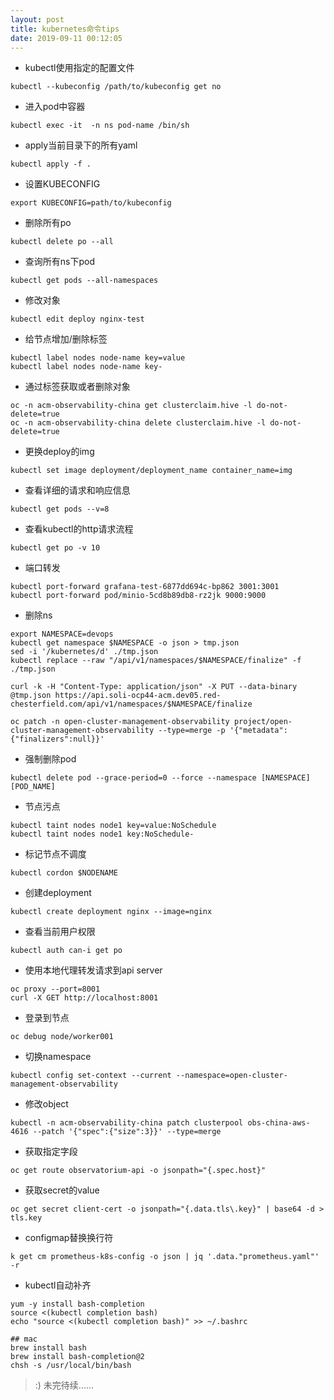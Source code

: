 ```yaml
---
layout: post
title: kubernetes命令tips
date: 2019-09-11 00:12:05
---
```


- kubectl使用指定的配置文件

```
kubectl --kubeconfig /path/to/kubeconfig get no
```

- 进入pod中容器

```
kubectl exec -it  -n ns pod-name /bin/sh
```

- apply当前目录下的所有yaml

```
kubectl apply -f .
```

- 设置KUBECONFIG

```
export KUBECONFIG=path/to/kubeconfig
```

- 删除所有po

```
kubectl delete po --all
```

- 查询所有ns下pod

```
kubectl get pods --all-namespaces
```

- 修改对象

```
kubectl edit deploy nginx-test
```

- 给节点增加/删除标签

```
kubectl label nodes node-name key=value
kubectl label nodes node-name key-
```

- 通过标签获取或者删除对象

```
oc -n acm-observability-china get clusterclaim.hive -l do-not-delete=true
oc -n acm-observability-china delete clusterclaim.hive -l do-not-delete=true
```

- 更换deploy的img

```
kubectl set image deployment/deployment_name container_name=img
```

- 查看详细的请求和响应信息

```
kubectl get pods --v=8
```

- 查看kubectl的http请求流程

```
kubectl get po -v 10
```

- 端口转发

```
kubectl port-forward grafana-test-6877dd694c-bp862 3001:3001
kubectl port-forward pod/minio-5cd8b89db8-rz2jk 9000:9000
```

- 删除ns

```
export NAMESPACE=devops
kubectl get namespace $NAMESPACE -o json > tmp.json
sed -i '/kubernetes/d' ./tmp.json
kubectl replace --raw "/api/v1/namespaces/$NAMESPACE/finalize" -f ./tmp.json

curl -k -H "Content-Type: application/json" -X PUT --data-binary @tmp.json https://api.soli-ocp44-acm.dev05.red-chesterfield.com/api/v1/namespaces/$NAMESPACE/finalize

oc patch -n open-cluster-management-observability project/open-cluster-management-observability --type=merge -p '{"metadata": {"finalizers":null}}'
```

- 强制删除pod

```
kubectl delete pod --grace-period=0 --force --namespace [NAMESPACE] [POD_NAME]
```

- 节点污点

```
kubectl taint nodes node1 key=value:NoSchedule
kubectl taint nodes node1 key:NoSchedule-
```

- 标记节点不调度

```
kubectl cordon $NODENAME
```

- 创建deployment

```
kubectl create deployment nginx --image=nginx
```

- 查看当前用户权限

```
kubectl auth can-i get po
```

- 使用本地代理转发请求到api server

```
oc proxy --port=8001
curl -X GET http://localhost:8001
```

- 登录到节点

```
oc debug node/worker001
```

- 切换namespace
  
```
kubectl config set-context --current --namespace=open-cluster-management-observability
```

- 修改object

```
kubectl -n acm-observability-china patch clusterpool obs-china-aws-4616 --patch '{"spec":{"size":3}}' --type=merge
```

- 获取指定字段

```
oc get route observatorium-api -o jsonpath="{.spec.host}"
```

- 获取secret的value

```
oc get secret client-cert -o jsonpath="{.data.tls\.key}" | base64 -d > tls.key
```

- configmap替换换行符

```
k get cm prometheus-k8s-config -o json | jq '.data."prometheus.yaml"' -r
```

- kubectl自动补齐

```
yum -y install bash-completion
source <(kubectl completion bash)
echo "source <(kubectl completion bash)" >> ~/.bashrc

## mac
brew install bash
brew install bash-completion@2
chsh -s /usr/local/bin/bash
```

> :) 未完待续......
